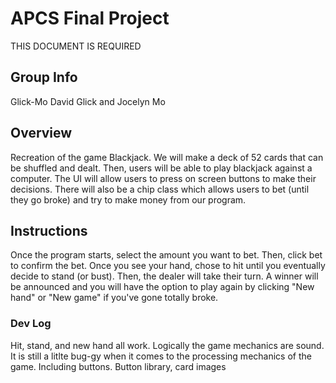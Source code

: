 # APCS Final Project
THIS DOCUMENT IS REQUIRED
## Group Info
Glick-Mo
David Glick and Jocelyn Mo
## Overview
Recreation of the game Blackjack. We will make a deck of 52 cards that can be shuffled and dealt. Then, users will be able to play blackjack against a computer. The UI will allow users to press on screen buttons to make their decisions. There will also be a chip class which allows users to bet (until they go broke) and try to make money from our program.
## Instructions
Once the program starts, select the amount you want to bet. Then, click bet to confirm the bet. Once you see your hand, chose to hit until you eventually decide to stand (or bust). Then, the dealer will take their turn. A winner will be announced and you will have the option to play again by clicking "New hand" or "New game" if you've gone totally broke.

### Dev Log
Hit, stand, and new hand all work. Logically the game mechanics are sound.
It is still a litlte bug-gy when it comes to the processing mechanics of the game. Including buttons. 
Button library, card images
